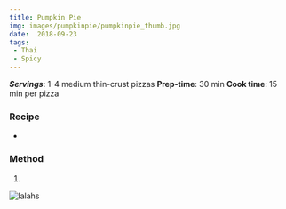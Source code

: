 ```yaml
---
title: Pumpkin Pie
img: images/pumpkinpie/pumpkinpie_thumb.jpg
date:  2018-09-23
tags:
 - Thai
 - Spicy
---
```



***Servings***: 1-4 medium thin-crust pizzas
**Prep-time**: 30 min
**Cook time**: 15 min per pizza

### Recipe

-

### Method

1.

![lalahs](images/pumpkinpie/pumpkinpie.jpg)




